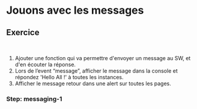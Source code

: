 <!-- .slide: class="exercice sfeir-bg-pink" -->

# Jouons avec les messages

## Exercice

<br>

1. Ajouter une fonction qui va permettre d'envoyer un message au SW, et d'en écouter la réponse.
2. Lors de l’event “message”, afficher le message dans la console et répondez 'Hello All !' à toutes les instances.
3. Afficher le message retour dans une alert sur toutes les pages.

### Step: messaging-1
